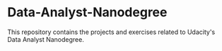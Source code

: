 # Data-Analyst-Nanodegree
This repository contains the projects and exercises related to Udacity's Data Analyst Nanodegree.
